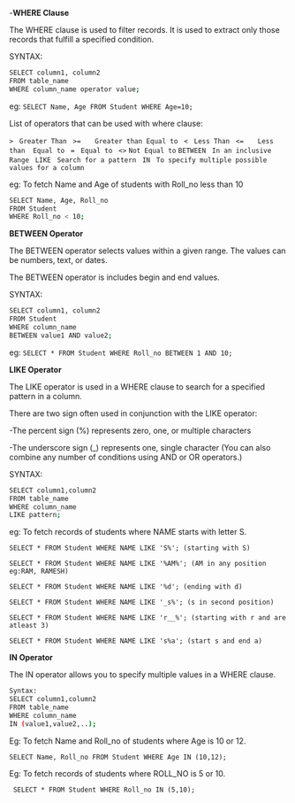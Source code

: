 -**WHERE Clause**

The WHERE clause is used to filter records.
It is used to extract only those records that fulfill a specified condition.

SYNTAX:
``` sh
SELECT column1, column2
FROM table_name
WHERE column_name operator value; 
``` 

eg:
` SELECT Name, Age
FROM Student
WHERE Age=10; `

List of operators that can be used with where clause:

 ` >  `	        ` Greater Than  `
 ` >=	 `      ` Greater than Equal to  `
 ` <  `	        ` Less Than  `
 ` <=	 `      ` Less than  Equal to  `
 ` =  ` 	      ` Equal to  `
 ` <> `     ` Not Equal to `
 ` BETWEEN  `	   ` In an inclusive Range  `
 ` LIKE  `	     ` Search for a pattern  `
 ` IN  `      ` To specify multiple possible values for a column  `

eg: To fetch Name and Age of students with Roll_no less than 10

``` sh
SELECT Name, Age, Roll_no
FROM Student
WHERE Roll_no < 10;

```
**BETWEEN Operator**

The BETWEEN operator selects values within a given range. The values can be numbers, text, or dates.

The BETWEEN operator is includes begin and end values.

SYNTAX:
``` sh
SELECT column1, column2
FROM Student
WHERE column_name
BETWEEN value1 AND value2;
``` 
eg:
` SELECT * FROM Student WHERE Roll_no BETWEEN 1 AND 10; `

**LIKE Operator**

The LIKE operator is used in a WHERE clause to search for a specified pattern in a column.

There are two sign often used in conjunction with the LIKE operator:

-The percent sign (%) represents zero, one, or multiple characters

-The underscore sign (_) represents one, single character
(You can also combine any number of conditions using AND or OR operators.)

SYNTAX:
``` sh
SELECT column1,column2 
FROM table_name 
WHERE column_name 
LIKE pattern;
``` 

eg: To fetch records of students where NAME starts with letter S.

` SELECT * FROM Student WHERE NAME LIKE 'S%'; (starting with S) `

` SELECT * FROM Student WHERE NAME LIKE '%AM%'; (AM in any position eg:RAM, RAMESH) `

` SELECT * FROM Student WHERE NAME LIKE '%d'; (ending with d) `

` SELECT * FROM Student WHERE NAME LIKE '_s%'; (s in second position) `

` SELECT * FROM Student WHERE NAME LIKE 'r__%'; (starting with r and are atleast 3) `

` SELECT * FROM Student WHERE NAME LIKE 's%a'; (start s and end a) `

**IN Operator**

The IN operator allows you to specify multiple values in a WHERE clause.

``` sh
Syntax:
SELECT column1,column2 
FROM table_name 
WHERE column_name 
IN (value1,value2,..);
``` 

Eg: To fetch Name and Roll_no of students where Age is 10 or 12.

` SELECT Name, Roll_no
FROM Student
WHERE Age IN (10,12); `

Eg: To fetch records of students where ROLL_NO is 5 or 10.

` SELECT * FROM Student WHERE Roll_no IN (5,10);`

